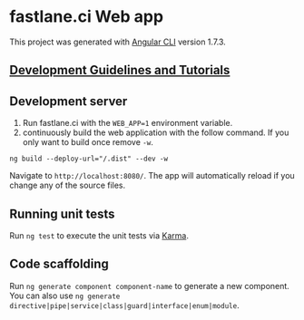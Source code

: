 # fastlane.ci Web app

This project was generated with [Angular CLI](https://github.com/angular/angular-cli) version 1.7.3.

## [Development Guidelines and Tutorials](../docs/front_end/README.md)

## Development server

1. Run fastlane.ci with the `WEB_APP=1` environment variable.
1. continuously build the web application with the follow command. If you only want to build once remove `-w`.
```
ng build --deploy-url="/.dist" --dev -w
```
Navigate to `http://localhost:8080/`. The app will automatically reload if you change any of the source files.

## Running unit tests

Run `ng test` to execute the unit tests via [Karma](https://karma-runner.github.io).

## Code scaffolding

Run `ng generate component component-name` to generate a new component. You can also use `ng generate directive|pipe|service|class|guard|interface|enum|module`.
